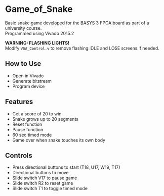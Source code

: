 # Game_of_Snake
Basic snake game developed for the BASYS 3 FPGA board as part of a university course.  
Programmed using Vivado 2015.2

**WARNING: FLASHING LIGHTS!**  
Modify `VGA_Control.v` to remove flashing IDLE and LOSE screens if needed.

## How to Use
- Open in Vivado 
- Generate bitstream
- Program device

## Features
- Get a score of 20 to win
- Snake grows up to 20 segments
- Reset function
- Pause function
- 60 sec timed mode
- Game over when snake touches its own body

## Controls
- Press directional buttons to start (T18, U17, W19, T17)
- Directional buttons to move 
- Slide switch V17 to pause game
- Slide switch R2 to reset game
- Slide switch T1 to toggle timed mode
